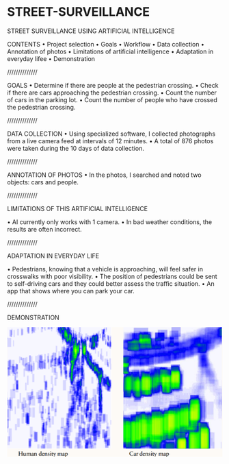 # STREET-SURVEILLANCE
STREET SURVEILLANCE USING ARTIFICIAL INTELLIGENCE


CONTENTS
• Project selection
• Goals
• Workflow
• Data collection
• Annotation of photos
• Limitations of artificial intelligence
• Adaptation in everyday lifee
• Demonstration

//////////////

GOALS
• Determine if there are people at the pedestrian crossing.
• Check if there are cars approaching the pedestrian crossing.
• Count the number of cars in the parking lot. 
• Count the number of people who have crossed the pedestrian crossing.

//////////////

DATA 
COLLECTION 
• Using specialized software, I collected photographs from a live camera feed at intervals of 12 minutes.
• A total of 876 photos were taken during the 10 days of data collection.

//////////////

ANNOTATION OF PHOTOS
• In the photos, I searched and noted two objects: cars and people.

//////////////

LIMITATIONS OF THIS ARTIFICIAL INTELLIGENCE

• AI currently only works with 1 camera.
• In bad weather conditions, the results are often incorrect.

//////////////

ADAPTATION IN EVERYDAY LIFE

• Pedestrians, knowing that a vehicle is approaching, will feel safer in crosswalks with poor visibility.
• The position of pedestrians could be sent to self-driving cars and they could better assess the traffic situation.
• An app that shows where you can park your car.

//////////////

DEMONSTRATION

![alt text](https://github.com/Friebay/STREET-SURVEILLANCE/blob/main/Demonstration/fbap4Zm.png?raw=true)



